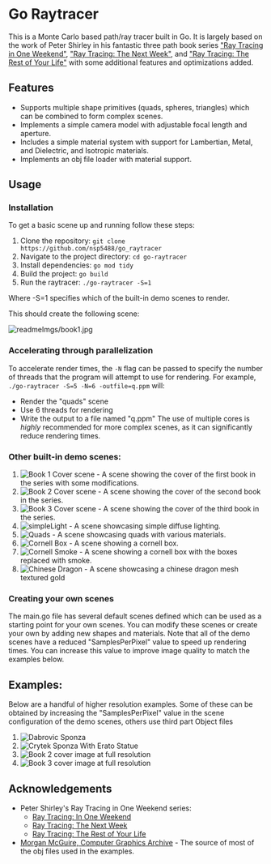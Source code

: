 # Go Raytracer
This is a Monte Carlo based path/ray tracer built in Go.
It is largely based on the work of Peter Shirley in his fantastic three path book series
["Ray Tracing in One Weekend"](https://raytracing.github.io/books/RayTracingInOneWeekend.html), ["Ray Tracing: The Next Week"](https://raytracing.github.io/books/RayTracingTheNextWeek.html), and ["Ray Tracing: The Rest of Your Life"](https://raytracing.github.io/books/RayTracingTheRestOfYourLife.html) with some additional features and optimizations added.

## Features
* Supports multiple shape primitives (quads, spheres, triangles) which can be combined to form complex scenes.
* Implements a simple camera model with adjustable focal length and aperture.
* Includes a simple material system with support for Lambertian, Metal, and Dielectric, and Isotropic materials.
* Implements an obj file loader with material support.

## Usage
### Installation
To get a basic scene up and running follow these steps:
1. Clone the repository: `git clone https://github.com/nsp5488/go_raytracer`
2. Navigate to the project directory: `cd go-raytracer`
3. Install dependencies: `go mod tidy`
4. Build the project: `go build`
5. Run the raytracer: `./go-raytracer -S=1`

Where -S=1 specifies which of the built-in demo scenes to render.

This should create the following scene:

![readmeImgs/book1.jpg](readmeImgs/book1.jpg)

### Accelerating through parallelization
To accelerate render times, the `-N` flag can be passed to specify the number of threads that the program will attempt to use for rendering.
For example, `./go-raytracer -S=5 -N=6 -outfile=q.ppm`
will:
 - Render the "quads" scene
 - Use 6 threads for rendering
 - Write the output to a file named "q.ppm"
The use of multiple cores is _highly_ recommended for more complex scenes, as it can significantly reduce rendering times.

### Other built-in demo scenes:
1. ![Book 1 Cover scene](readmeImgs/book1.jpg) - A scene showing the cover of the first book in the series with some modifications.
4. ![Book 2 Cover scene](readmeImgs/book2.jpg) - A scene showing the cover of the second book in the series.
5. ![Book 3 Cover scene](readmeImgs/book3.jpg) - A scene showing the cover of the third book in the series.
6. ![simpleLight](readmeImgs/simpleLight.jpg) - A scene showcasing simple diffuse lighting.
7. ![Quads](readmeImgs/quads.jpg) - A scene showcasing quads with various materials.
8. ![Cornell Box](readmeImgs/cornellBox.jpg) - A scene showing a cornell box.
9. ![Cornell Smoke](readmeImgs/cornellSmoke.jpg) - A scene showing a cornell box with the boxes replaced with smoke.
10. ![[Chinese Dragon](https://casual-effects.com/data/index.html)](readmeImgs/dragon.jpg) - A scene showcasing a chinese dragon mesh textured gold


### Creating your own scenes
The main.go file has several default scenes defined which can be used as a starting point for your own scenes. You can modify these scenes or create your own by adding new shapes and materials.
Note that all of the demo scenes have a reduced "SamplesPerPixel" value to speed up rendering times. You can increase this value to improve image quality to match the examples below.

## Examples:
Below are a handful of higher resolution examples. Some of these can be obtained by increasing the "SamplesPerPixel" value in the scene configuration of the demo scenes, others use third part Object files

1. ![[Dabrovic Sponza](https://casual-effects.com/data/index.html)](readmeImgs/sponza1kspp.jpg)
2. ![[Crytek Sponza With Erato Statue](https://casual-effects.com/data/index.html)](readmeImgs/crytekSponza.jpg)
3. ![Book 2 cover image at full resolution](readmeImgs/Book2FullRes.jpg)
4. ![Book 3 cover image at full resolution](readmeImgs/book3FullRes.jpg)

## Acknowledgements
* Peter Shirley's Ray Tracing in One Weekend series:
  * [Ray Tracing: In One Weekend](https://raytracing.github.io/books/RayTracingInOneWeekend.html)
  * [Ray Tracing: The Next Week](https://raytracing.github.io/books/RayTracingTheNextWeek.html)
  * [Ray Tracing: The Rest of Your Life](https://raytracing.github.io/books/RayTracingTheRestOfYourLife.html)
* [Morgan McGuire, Computer Graphics Archive](https://casual-effects.com/data/index.html) - The source of most of the obj files used in the examples.
